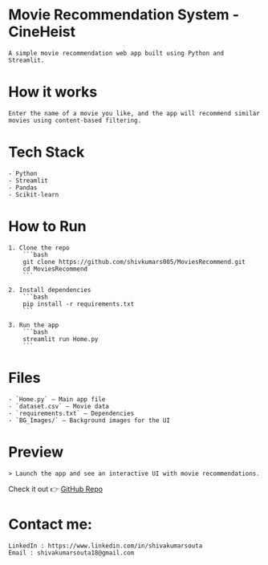 # Movie Recommendation System - CineHeist
    A simple movie recommendation web app built using Python and Streamlit.

# How it works
    Enter the name of a movie you like, and the app will recommend similar movies using content-based filtering.

# Tech Stack
    - Python
    - Streamlit
    - Pandas
    - Scikit-learn

# How to Run
    1. Clone the repo
        ```bash
        git clone https://github.com/shivkumars005/MoviesRecommend.git
        cd MoviesRecommend
        ```

    2. Install dependencies
        ```bash
        pip install -r requirements.txt
        ```

    3. Run the app
        ```bash
        streamlit run Home.py
        ```

# Files
    - `Home.py` – Main app file
    - `dataset.csv` – Movie data
    - `requirements.txt` – Dependencies
    - `BG_Images/` – Background images for the UI

# Preview
    > Launch the app and see an interactive UI with movie recommendations.
 
Check it out 👉 [GitHub Repo](https://github.com/shivkumars005/MoviesRecommend)

# Contact me:
    LinkedIn : https://www.linkedin.com/in/shivakumarsouta
    Email : shivakumarsouta18@gmail.com
